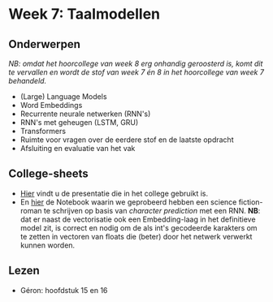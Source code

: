 # Week 7: Taalmodellen

## Onderwerpen

_NB: omdat het hoorcollege van week 8 erg onhandig geroosterd is, komt dit te vervallen en wordt de stof van week 7 én 8 in het hoorcollege van week 7 behandeld._

* (Large) Language Models
* Word Embeddings
* Recurrente neurale netwerken (RNN's)
* RNN's met geheugen (LSTM, GRU)
* Transformers
* Ruimte voor vragen over de eerdere stof en de laatste opdracht
* Afsluiting en evaluatie van het vak

## College-sheets

* [Hier](../lectures/wk7/7_8.taalmodellen.pptx) vindt u de presentatie die in het college gebruikt is.
* En [hier](../lectures/wk7/livecoding/Text%20Generation%20with%20RNN.ipynb) de Notebook waarin we geprobeerd hebben een science fiction-roman te schrijven op basis van _character prediction_ met een RNN. **NB**: dat er naast de vectorisatie ook een Embedding-laag in het definitieve model zit, is correct en nodig om de als int's gecodeerde karakters om te zetten in vectoren van floats die (beter) door het netwerk verwerkt kunnen worden.

## Lezen

* Géron: hoofdstuk 15 en 16
